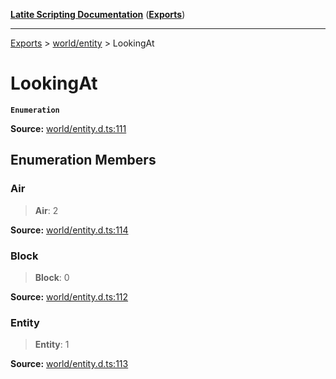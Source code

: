 [**Latite Scripting Documentation**](../../README.md) ([**Exports**](../../exports.md))

---

[Exports](../../exports.md) > [world/entity](../index.md) > LookingAt

# LookingAt

**`Enumeration`**

**Source:** [world/entity.d.ts:111](https://github.com/LatiteScripting/latitescripting.github.io/blob/f7b9df2/definitions/world/entity.d.ts#L111)

## Enumeration Members

### Air

> **Air**: 2

**Source:** [world/entity.d.ts:114](https://github.com/LatiteScripting/latitescripting.github.io/blob/f7b9df2/definitions/world/entity.d.ts#L114)

### Block

> **Block**: 0

**Source:** [world/entity.d.ts:112](https://github.com/LatiteScripting/latitescripting.github.io/blob/f7b9df2/definitions/world/entity.d.ts#L112)

### Entity

> **Entity**: 1

**Source:** [world/entity.d.ts:113](https://github.com/LatiteScripting/latitescripting.github.io/blob/f7b9df2/definitions/world/entity.d.ts#L113)
